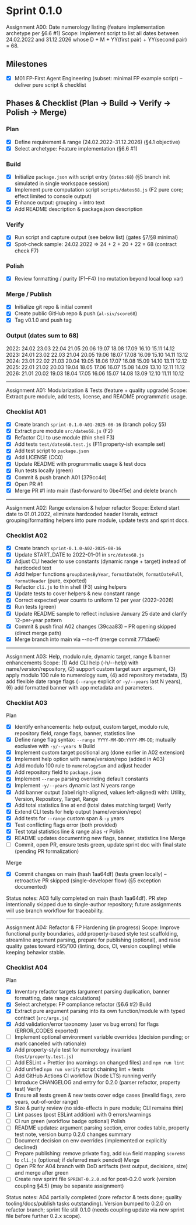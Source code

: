 # Sprint 0.1.0

Assignment A00: Date numerology listing (feature implementation archetype per §6.6 #1)
Scope: Implement script to list all dates between 24.02.2022 and 31.12.2026 whose D + M + YY(first pair) + YY(second pair) = 68.

## Milestones
- [x] M01 FP-First Agent Engineering (subset: minimal FP example script) – deliver pure script & checklist

## Phases & Checklist (Plan → Build → Verify → Polish → Merge)
### Plan
- [x] Define requirement & range (24.02.2022–31.12.2026) (§4.1 objective)
- [x] Select archetype: Feature implementation (§6.6 #1)
### Build
- [x] Initialize `package.json` with script entry (`dates:68`) (§5 branch init simulated in single workspace session)
- [x] Implement pure computation script `scripts/dates68.js` (F2 pure core; effect limited to console output)
- [x] Enhance output: grouping + intro text
- [x] Add README description & package.json description
### Verify
- [x] Run script and capture output (see below list) (gates §7/§8 minimal)
- [x] Spot-check sample: 24.02.2022 => 24 + 2 + 20 + 22 = 68 (contract check F7)
### Polish
- [x] Review formatting / purity (F1–F4) (no mutation beyond local loop var)
### Merge / Publish
- [x] Initialize git repo & initial commit
- [x] Create public GitHub repo & push (`al-siv/score68`)
- [x] Tag v0.1.0 and push tag

### Output (dates sum to 68)
2022: 24.02 23.03 22.04 21.05 20.06 19.07 18.08 17.09 16.10 15.11 14.12
2023: 24.01 23.02 22.03 21.04 20.05 19.06 18.07 17.08 16.09 15.10 14.11 13.12
2024: 23.01 22.02 21.03 20.04 19.05 18.06 17.07 16.08 15.09 14.10 13.11 12.12
2025: 22.01 21.02 20.03 19.04 18.05 17.06 16.07 15.08 14.09 13.10 12.11 11.12
2026: 21.01 20.02 19.03 18.04 17.05 16.06 15.07 14.08 13.09 12.10 11.11 10.12

---

Assignment A01: Modularization & Tests (feature + quality upgrade)
Scope: Extract pure module, add tests, license, and README programmatic usage.

### Checklist A01
- [x] Create branch `sprint-0.1.0-A01-2025-08-16` (branch policy §5)
- [x] Extract pure module `src/dates68.js` (F2)
- [x] Refactor CLI to use module (thin shell F3)
- [x] Add tests `test/dates68.test.js` (F11 property-ish example set)
- [x] Add test script to `package.json`
- [x] Add LICENSE (CC0)
- [x] Update README with programmatic usage & test docs
- [x] Run tests locally (green)
- [x] Commit & push branch A01 (379cc4d)
- [x] Open PR #1
- [x] Merge PR #1 into main (fast-forward to 0be4f5e) and delete branch

---

Assignment A02: Range extension & helper refactor
Scope: Extend start date to 01.01.2022, eliminate hardcoded header literals, extract grouping/formatting helpers into pure module, update tests and sprint docs.

### Checklist A02
- [x] Create branch `sprint-0.1.0-A02-2025-08-16`
- [x] Update START_DATE to 2022-01-01 in `src/dates68.js`
- [x] Adjust CLI header to use constants (dynamic range + target) instead of hardcoded text
- [x] Add helper functions `groupDatesByYear`, `formatDateDM`, `formatDateFull`, `formatHeader` (pure, exported)
- [x] Refactor `cli.js` to thin shell (F3) using helpers
- [x] Update tests to cover helpers & new constant range
- [x] Correct expected year counts to uniform 12 per year (2022–2026)
- [x] Run tests (green)
- [x] Update README sample to reflect inclusive January 25 date and clarify 12-per-year pattern
- [x] Commit & push final A02 changes (39caa83) – PR opening skipped (direct merge path)
 - [x] Merge branch into main via --no-ff (merge commit 771dae6)

---

Assignment A03: Help, modulo rule, dynamic target, range & banner enhancements
Scope: (1) Add CLI help (-h/--help) with name/version/repository, (2) support custom target sum argument, (3) apply modulo 100 rule to numerology sum, (4) add repository metadata, (5) add flexible date range flags (`--range` explicit or `-y/--years` last N years), (6) add formatted banner with app metadata and parameters.

### Checklist A03
Plan
- [x] Identify enhancements: help output, custom target, modulo rule, repository field, range flags, banner, statistics line
- [x] Define range flag syntax: `--range YYYY-MM-DD:YYYY-MM-DD`; mutually exclusive with `-y/--years N`
Build
- [x] Implement custom target positional arg (done earlier in A02 extension)
- [x] Implement help option with name/version/repo (added in A03)
- [x] Add modulo 100 rule to `numerologySum` and adjust header
- [x] Add repository field to `package.json`
- [x] Implement `--range` parsing overriding default constants
- [x] Implement `-y/--years` dynamic last N years range
- [x] Add banner output (label right-aligned, values left-aligned) with: Utility, Version, Repository, Target, Range
- [x] Add total statistics line at end (total dates matching target)
Verify
- [x] Extend CLI tests for help output (name/version/repo)
- [x] Add tests for `--range` custom span & `-y` years
- [x] Test conflicting flags error (both provided)
- [x] Test total statistics line & range alias -r
Polish
- [x] README updates documenting new flags, banner, statistics line
Merge
- [ ] Commit, open PR, ensure tests green, update sprint doc with final state (pending PR formalization)

Merge
- [x] Commit changes on main (hash 1aa64df) (tests green locally) – retroactive PR skipped (single-developer flow) (§5 exception documented)

Status notes: A03 fully completed on main (hash 1aa64df). PR step intentionally skipped due to single-author repository; future assignments will use branch workflow for traceability.

---

Assignment A04: Refactor & FP Hardening (in progress)
Scope: Improve functional purity boundaries, add property-based style test scaffolding, streamline argument parsing, prepare for publishing (optional), and raise quality gates toward ≥95/100 (linting, docs, CI, version coupling) while keeping behavior stable.

### Checklist A04
Plan
- [x] Inventory refactor targets (argument parsing duplication, banner formatting, date range calculations)
- [x] Select archetype: FP compliance refactor (§6.6 #2)
Build
- [x] Extract pure argument parsing into its own function/module with typed contract (`src/args.js`)
- [x] Add validation/error taxonomy (user vs bug errors) for flags (ERROR_CODES exported)
- [ ] Implement optional environment variable overrides (decision pending; or mark canceled with rationale)
- [x] Add property-style test for numerology invariant (`test/property.test.js`)
- [ ] Add ESLint + Prettier (no warnings on changed files) and `npm run lint`
- [ ] Add unified `npm run verify` script chaining lint + tests
- [ ] Add GitHub Actions CI workflow (Node LTS) running verify
- [ ] Introduce CHANGELOG and entry for 0.2.0 (parser refactor, property test)
Verify
- [x] Ensure all tests green & new tests cover edge cases (invalid flags, zero years, out-of-order range)
- [x] Size & purity review (no side-effects in pure module; CLI remains thin)
- [ ] Lint passes (post ESLint addition) with 0 errors/warnings
- [ ] CI run green (workflow badge optional)
Polish
- [ ] README updates: argument parsing section, error codes table, property test note, version bump 0.2.0 changes summary
- [ ] Document decision on env overrides (implemented or explicitly declined)
- [ ] Prepare publishing: remove private flag, add `bin` field mapping `score68` to `cli.js` (optional; if deferred mark pended)
Merge
- [ ] Open PR for A04 branch with DoD artifacts (test output, decisions, size) and merge after green
- [ ] Create new sprint file `SPRINT-0.2.0.md` for post-0.2.0 work (version coupling §4.5) (may be separate assignment)

Status notes: A04 partially completed (core refactor & tests done; quality tooling/docs/publish tasks outstanding). Version bumped to 0.2.0 on refactor branch; sprint file still 0.1.0 (needs coupling update via new sprint file before further 0.2.x scope).
